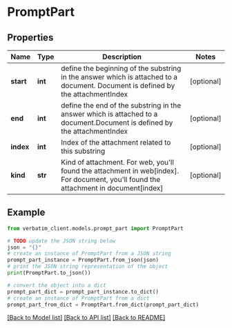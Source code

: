 # PromptPart


## Properties

Name | Type | Description | Notes
------------ | ------------- | ------------- | -------------
**start** | **int** | define the beginning of the substring in the answer which is attached to a document. Document is defined by the attachmentIndex | [optional] 
**end** | **int** | define the end of the substring in the answer which is attached to a document.Document is defined by the attachmentIndex | [optional] 
**index** | **int** | Index of the attachment related to this substring | [optional] 
**kind** | **str** | Kind of attachment. For web, you&#39;ll found the attachment in web[index]. For document, you&#39;ll found the attachment in document[index] | [optional] 

## Example

```python
from verbatim_client.models.prompt_part import PromptPart

# TODO update the JSON string below
json = "{}"
# create an instance of PromptPart from a JSON string
prompt_part_instance = PromptPart.from_json(json)
# print the JSON string representation of the object
print(PromptPart.to_json())

# convert the object into a dict
prompt_part_dict = prompt_part_instance.to_dict()
# create an instance of PromptPart from a dict
prompt_part_from_dict = PromptPart.from_dict(prompt_part_dict)
```
[[Back to Model list]](../README.md#documentation-for-models) [[Back to API list]](../README.md#documentation-for-api-endpoints) [[Back to README]](../README.md)


